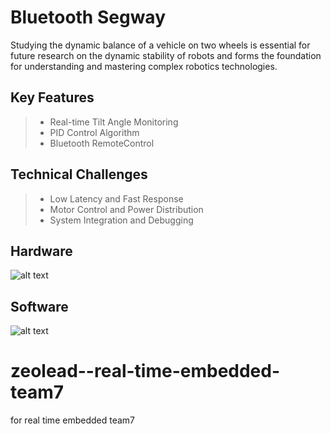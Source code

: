 Bluetooth Segway
======
Studying the dynamic balance of a vehicle on two wheels is essential for future research on the dynamic stability of robots and forms the foundation for understanding and mastering complex robotics technologies.
## Key Features
>* Real-time Tilt Angle Monitoring
>* PID Control Algorithm
>* Bluetooth RemoteControl
## Technical Challenges
>* Low Latency and Fast Response
>* Motor Control and Power Distribution
>* System Integration and Debugging
## Hardware
![alt text](https://github.com/[username]/[reponame]/blob/[branch]/image.jpg?raw=true)

## Software
![alt text](https://github.com/E:/Aboard/Term2/RT/Software.jpg?raw=true)


# zeolead--real-time-embedded-team7
for real time  embedded team7
